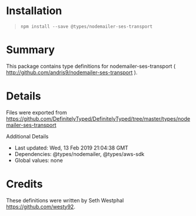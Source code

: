 # Installation
> `npm install --save @types/nodemailer-ses-transport`

# Summary
This package contains type definitions for nodemailer-ses-transport ( http://github.com/andris9/nodemailer-ses-transport ).

# Details
Files were exported from https://github.com/DefinitelyTyped/DefinitelyTyped/tree/master/types/nodemailer-ses-transport

Additional Details
 * Last updated: Wed, 13 Feb 2019 21:04:38 GMT
 * Dependencies: @types/nodemailer, @types/aws-sdk
 * Global values: none

# Credits
These definitions were written by Seth Westphal <https://github.com/westy92>.
